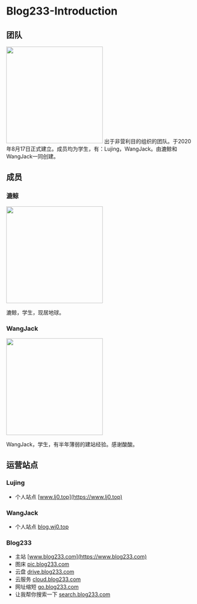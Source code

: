 # Blog233-Introduction

## 团队
<img src="https://blog233-graphbed.oss-cn-hangzhou.aliyuncs.com/site-icon/blog233-icon.png" width="256px" height="256px">
出于非营利目的组织的团队。于2020年8月17日正式建立。成员均为学生，有：Lujing，WangJack。由漉鲸和WangJack一同创建。


## 成员

### 漉鲸

<img src="https://blog233-graphbed.oss-cn-hangzhou.aliyuncs.com/2020/08/30/f7a28b7527115.jpeg" width="256px" height="256px">
<p>漉鲸，学生，现居地球。</p>

### WangJack

<img src="https://blog233-graphbed.oss-cn-hangzhou.aliyuncs.com/2020/05/02/49cd9f5495675.jpeg" width="256px" height="256px">
<p>WangJack，学生，有半年薄弱的建站经验。感谢酸酸。</p>


## 运营站点
### Lujing
* 个人站点 [www.lj0.top](https://www.lj0.top)

### WangJack
* 个人站点 [blog.wj0.top](https://blog.wj0.top)

### Blog233
* 主站 [www.blog233.com](https://www.blog233.com)
* 图床 [pic.blog233.com](https://pic.blog233.com)
* 云盘 [drive.blog233.com](https://drive.blog233.com)
* 云服务 [cloud.blog233.com](https://cloud.blog233.com)
* 网址缩短 [go.blog233.com](https://go.blog233.com)
* 让我帮你搜索一下 [search.blog233.com](https://search.blog233.com)
